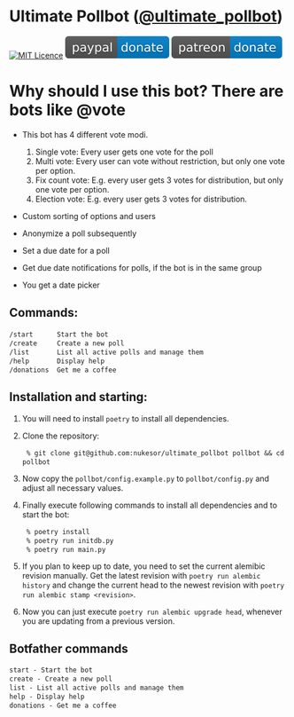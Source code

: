 # Ultimate Pollbot ([@ultimate_pollbot](https://t.me/ultimate_pollbot))

[![MIT Licence](https://img.shields.io/badge/license-MIT-success.svg)](https://github.com/Nukesor/pollbot/blob/master/LICENSE.md)
[![Paypal](https://github.com/Nukesor/images/blob/master/paypal-donate-blue.svg)](https://www.paypal.me/arnebeer/)
[![Patreon](https://github.com/Nukesor/images/blob/master/patreon-donate-blue.svg)](https://www.patreon.com/nukesor)


# Why should I use this bot? There are bots like @vote

- This bot has 4 different vote modi.
    1. Single vote: Every user gets one vote for the poll
    2. Multi vote: Every user can vote without restriction, but only one vote per option.
    3. Fix count vote: E.g. every user gets 3 votes for distribution, but only one vote per option.
    4. Election vote: E.g. every user gets 3 votes for distribution.

- Custom sorting of options and users
- Anonymize a poll subsequently
- Set a due date for a poll
- Get due date notifications for polls, if the bot is in the same group
- You get a date picker

## Commands:

    /start      Start the bot
    /create     Create a new poll
    /list       List all active polls and manage them
    /help       Display help
    /donations  Get me a coffee


## Installation and starting:

1. You will need to install `poetry` to install all dependencies.
2. Clone the repository:

        % git clone git@github.com:nukesor/ultimate_pollbot pollbot && cd pollbot

3. Now copy the `pollbot/config.example.py` to `pollbot/config.py` and adjust all necessary values.
4. Finally execute following commands to install all dependencies and to start the bot:

        % poetry install
        % poetry run initdb.py
        % poetry run main.py

5. If you plan to keep up to date, you need to set the current alemibic revision manually.
Get the latest revision with `poetry run alembic history` and change the current head to the newest revision with `poetry run alembic stamp <revision>`.
6. Now you can just execute `poetry run alembic upgrade head`, whenever you are updating from a previous version.



## Botfather commands

    start - Start the bot
    create - Create a new poll
    list - List all active polls and manage them
    help - Display help
    donations - Get me a coffee
